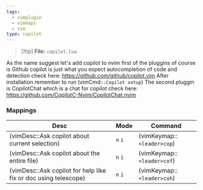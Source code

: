 ```yaml
---
tags:
  - vimplugin
  - vimmaps
  - vim
type: copilot
---
```

> [!tip] **File:** `copilot.lua`

As the name suggest let's add copilot to nvim first of the pluggins of course is Github copilot is just what you expect autocompletion of code and detection
check here: https://github.com/github/copilot.vim
After installation remember to run
  (vimCmd::`:Copilot setup`)
The second pluggin is CopilotChat which is a chat for copilot check here: https://github.com/CopilotC-Nvim/CopilotChat.nvim

### Mappings

| Desc                                                            | Mode    | Command                    |
| --------------------------------------------------------------- | ------- | -------------------------- |
| (vimDesc::Ask copilot about current selection)                  | `n` `i` | (vimKeymap::`<leader>cop`) |
| (vimDesc::Ask copilot about the entire file)                    | `n` `i` | (vimKeymap::`<leader>cof`) |
| (vimDesc::Ask copilot for help like fix or doc using telescope) | `n` `i` | (vimKeymap::`<leader>coh`) |
